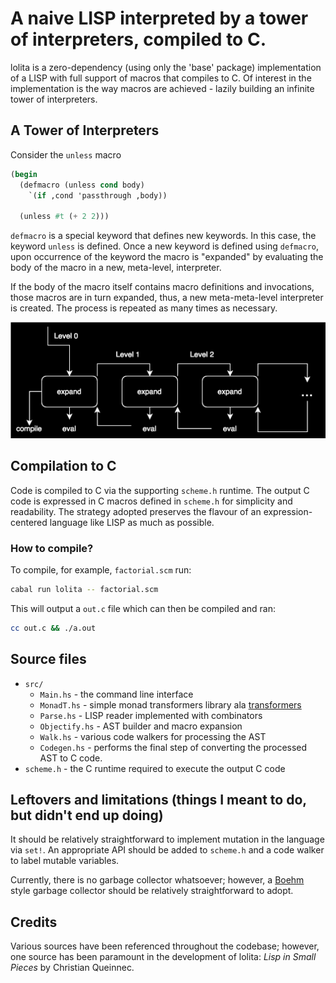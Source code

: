 # A naive LISP interpreted by a tower of interpreters, compiled to C.

lolita is a zero-dependency (using only the 'base' package) implementation of a LISP with full support of macros
that compiles to C. Of interest in the implementation is the way macros are achieved - lazily building an infinite
tower of interpreters.

## A Tower of Interpreters

Consider the `unless` macro
```scheme
(begin
  (defmacro (unless cond body)
    `(if ,cond 'passthrough ,body))

  (unless #t (+ 2 2)))
```
`defmacro` is a special keyword that defines new keywords. In this case,
the keyword `unless` is defined. Once a new keyword is defined using
`defmacro`, upon occurrence of the keyword the macro is "expanded"
by evaluating the body of the macro in a new, meta-level, interpreter.

If the body of the macro itself contains macro definitions and invocations,
those macros are in turn expanded, thus, a new meta-meta-level interpreter is created.
The process is repeated as many times as necessary.

![tower of interpreters diagram](./assets/tower.svg)

## Compilation to C

Code is compiled to C via the supporting `scheme.h` runtime. The output C code is expressed in C macros
defined in `scheme.h` for simplicity and readability. The strategy adopted preserves the flavour of an
expression-centered language like LISP as much as possible.

### How to compile?

To compile, for example, `factorial.scm` run:
```bash
cabal run lolita -- factorial.scm
```
This will output a `out.c` file which can then be compiled and ran:
```bash
cc out.c && ./a.out
```
## Source files

- `src/`
  - `Main.hs` - the command line interface
  - `MonadT.hs` - simple monad transformers library ala [transformers](https://hackage.haskell.org/package/transformers)
  - `Parse.hs` - LISP reader implemented with combinators
  - `Objectify.hs` - AST builder and macro expansion
  - `Walk.hs` - various code walkers for processing the AST
  - `Codegen.hs` - performs the final step of converting the processed AST to C code.
- `scheme.h` - the C runtime required to execute the output C code

## Leftovers and limitations (things I meant to do, but didn't end up doing)

It should be relatively straightforward to implement mutation in the language via `set!`. An appropriate API
should be added to `scheme.h` and a code walker to label mutable variables.

Currently, there is no garbage collector whatsoever; however, a [Boehm](https://en.wikipedia.org/wiki/Boehm_garbage_collector) style
garbage collector should be relatively straightforward to adopt.

## Credits

Various sources have been referenced throughout the codebase; however, one source has been paramount
in the development of lolita: _Lisp in Small Pieces_ by Christian Queinnec.
